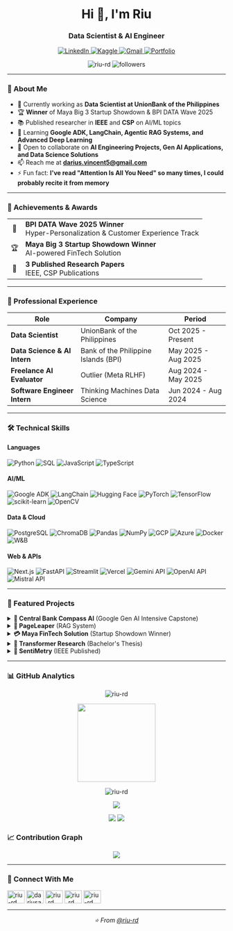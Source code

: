 <h1 align="center">Hi 👋, I'm Riu</h1>
<h3 align="center">Data Scientist & AI Engineer</h3>
<p align="center">
  <a href="https://linkedin.com/in/riu-rd" target="_blank">
    <img src="https://img.shields.io/badge/LinkedIn-0077B5?style=for-the-badge&logo=linkedin&logoColor=white" alt="LinkedIn"/>
  </a>
  <a href="https://kaggle.com/dariusardales" target="_blank">
    <img src="https://img.shields.io/badge/Kaggle-20BEFF?style=for-the-badge&logo=kaggle&logoColor=white" alt="Kaggle"/>
  </a>
  <a href="mailto:darius.vincent5@gmail.com">
    <img src="https://img.shields.io/badge/Gmail-D14836?style=for-the-badge&logo=gmail&logoColor=white" alt="Gmail"/>
  </a>
  <a href="https://darius-ardales.web.app/" target="_blank">
    <img src="https://img.shields.io/badge/Portfolio-FF5722?style=for-the-badge&logo=google-chrome&logoColor=white" alt="Portfolio"/>
  </a>
</p>

<p align="center"> 
  <img src="https://komarev.com/ghpvc/?username=riu-rd&label=Profile%20views&color=0e75b6&style=flat" alt="riu-rd" />
  <img src="https://img.shields.io/github/followers/riu-rd?label=Followers&style=social" alt="followers" />
</p>

---

### 🚀 About Me

- 🔭 Currently working as **Data Scientist at UnionBank of the Philippines**
- 🏆 **Winner** of Maya Big 3 Startup Showdown & BPI DATA Wave 2025
- 📚 Published researcher in **IEEE** and **CSP** on AI/ML topics
- 🌱 Learning **Google ADK, LangChain, Agentic RAG Systems, and Advanced Deep Learning**
- 👯 Open to collaborate on **AI Engineering Projects, Gen AI Applications, and Data Science Solutions**
- 📫 Reach me at **darius.vincent5@gmail.com**
- ⚡ Fun fact: **I've read "Attention Is All You Need" so many times, I could probably recite it from memory**

---

### 🏅 Achievements & Awards

<table>
  <tr>
    <td align="center">🥇</td>
    <td><b>BPI DATA Wave 2025 Winner</b><br/>Hyper-Personalization & Customer Experience Track</td>
  </tr>
  <tr>
    <td align="center">🏆</td>
    <td><b>Maya Big 3 Startup Showdown Winner</b><br/>AI-powered FinTech Solution</td>
  </tr>
  <tr>
    <td align="center">📰</td>
    <td><b>3 Published Research Papers</b><br/>IEEE, CSP Publications</td>
  </tr>
</table>

---

### 💼 Professional Experience

| Role | Company | Period |
|------|---------|--------|
| **Data Scientist** | UnionBank of the Philippines | Oct 2025 - Present |
| **Data Science & AI Intern** | Bank of the Philippine Islands (BPI) | May 2025 - Aug 2025 |
| **Freelance AI Evaluator** | Outlier (Meta RLHF) | Aug 2024 - May 2025 |
| **Software Engineer Intern** | Thinking Machines Data Science | Jun 2024 - Aug 2024 |

---

### 🛠️ Technical Skills

#### **Languages**
![Python](https://img.shields.io/badge/Python-3776AB?style=for-the-badge&logo=python&logoColor=white)
![SQL](https://img.shields.io/badge/SQL-4479A1?style=for-the-badge&logo=postgresql&logoColor=white)
![JavaScript](https://img.shields.io/badge/JavaScript-F7DF1E?style=for-the-badge&logo=javascript&logoColor=black)
![TypeScript](https://img.shields.io/badge/TypeScript-007ACC?style=for-the-badge&logo=typescript&logoColor=white)

#### **AI/ML**
![Google ADK](https://img.shields.io/badge/Google_ADK-4285F4?style=for-the-badge&logo=google&logoColor=white)
![LangChain](https://img.shields.io/badge/LangChain-2D3748?style=for-the-badge&logo=chainlink&logoColor=white)
![Hugging Face](https://img.shields.io/badge/Hugging_Face-FFD21E?style=for-the-badge&logo=huggingface&logoColor=black)
![PyTorch](https://img.shields.io/badge/PyTorch-EE4C2C?style=for-the-badge&logo=pytorch&logoColor=white)
![TensorFlow](https://img.shields.io/badge/TensorFlow-FF6F00?style=for-the-badge&logo=tensorflow&logoColor=white)
![scikit-learn](https://img.shields.io/badge/scikit--learn-F7931E?style=for-the-badge&logo=scikit-learn&logoColor=white)
![OpenCV](https://img.shields.io/badge/OpenCV-5C3EE8?style=for-the-badge&logo=opencv&logoColor=white)

#### **Data & Cloud**
![PostgreSQL](https://img.shields.io/badge/PostgreSQL-316192?style=for-the-badge&logo=postgresql&logoColor=white)
![ChromaDB](https://img.shields.io/badge/ChromaDB-FF6B6B?style=for-the-badge&logo=database&logoColor=white)
![Pandas](https://img.shields.io/badge/Pandas-150458?style=for-the-badge&logo=pandas&logoColor=white)
![NumPy](https://img.shields.io/badge/NumPy-013243?style=for-the-badge&logo=numpy&logoColor=white)
![GCP](https://img.shields.io/badge/Google_Cloud-4285F4?style=for-the-badge&logo=google-cloud&logoColor=white)
![Azure](https://img.shields.io/badge/Microsoft_Azure-0089D0?style=for-the-badge&logo=microsoft-azure&logoColor=white)
![Docker](https://img.shields.io/badge/Docker-2496ED?style=for-the-badge&logo=docker&logoColor=white)
![W&B](https://img.shields.io/badge/Weights_&_Biases-FFBE00?style=for-the-badge&logo=weightsandbiases&logoColor=black)

#### **Web & APIs**
![Next.js](https://img.shields.io/badge/Next.js-000000?style=for-the-badge&logo=nextdotjs&logoColor=white)
![FastAPI](https://img.shields.io/badge/FastAPI-009688?style=for-the-badge&logo=fastapi&logoColor=white)
![Streamlit](https://img.shields.io/badge/Streamlit-FF4B4B?style=for-the-badge&logo=streamlit&logoColor=white)
![Vercel](https://img.shields.io/badge/Vercel-000000?style=for-the-badge&logo=vercel&logoColor=white)
![Gemini API](https://img.shields.io/badge/Gemini_API-8E75B2?style=for-the-badge&logo=google&logoColor=white)
![OpenAI API](https://img.shields.io/badge/OpenAI_API-412991?style=for-the-badge&logo=openai&logoColor=white)
![Mistral API](https://img.shields.io/badge/Mistral_API-FF7000?style=for-the-badge&logo=mistralai&logoColor=white)

---

### 🚀 Featured Projects

<details>
<summary><b>🤖 Central Bank Compass AI</b> (Google Gen AI Intensive Capstone)</summary>
<ul>
  <li>Multi-agent Agentic RAG system for central bank communications</li>
  <li>Distills complex financial policies into actionable insights</li>
</ul>
</details>

<details>
<summary><b>📄 PageLeaper</b> (RAG System)</summary>
<ul>
  <li>Processes 5+ PDFs/DOCX simultaneously with 20-chunk batch optimization</li>
  <li>Built with Gemini embeddings for enhanced document understanding</li>
</ul>
</details>

<details>
<summary><b>💳 Maya FinTech Solution</b> (Startup Showdown Winner)</summary>
<ul>
  <li>AI workflow for cashflow/credit analysis</li>
  <li>Projected 70% loan decision speedup</li>
</ul>
</details>

<details>
<summary><b>🧠 Transformer Research</b> (Bachelor's Thesis)</summary>
<ul>
  <li>Achieved 87% lower MSE than Vanilla Transformer</li>
  <li>Outperformed Informer/Autoformer on unseen frequencies</li>
</ul>
</details>

<details>
<summary><b>💭 SentiMetry</b> (IEEE Published)</summary>
<ul>
  <li>EmoRoBERTa + Bi-LSTM for 28-category emotion prediction</li>
  <li>81% user satisfaction with empathetic LLM feedback</li>
</ul>
</details>

---

### 📊 GitHub Analytics

<p align="center">
  <img src="https://github-profile-trophy.vercel.app/?username=riu-rd&theme=nord&column=7&margin-w=15&margin-h=15" alt="riu-rd" />
</p>

<p align="center">
  <img height="180em" src="https://github-readme-stats.vercel.app/api/top-langs/?username=riu-rd&layout=compact&langs_count=8&theme=tokyonight"/>
</p>

<p align="center">
  <img src="https://github-readme-streak-stats.herokuapp.com/?user=riu-rd&theme=tokyonight" alt="riu-rd" />
</p>

<p align="center">
  <img src="https://github-profile-summary-cards.vercel.app/api/cards/profile-details?username=riu-rd&theme=tokyonight" />
</p>

<p align="center">
  <img src="https://github-profile-summary-cards.vercel.app/api/cards/productive-time?username=riu-rd&theme=tokyonight" />
  <img src="https://github-profile-summary-cards.vercel.app/api/cards/repos-per-language?username=riu-rd&theme=tokyonight" />
</p>

### 📈 Contribution Graph

<p align="center">
  <img src="https://github-readme-activity-graph.vercel.app/graph?username=riu-rd&theme=tokyo-night&hide_border=true" />
</p>

---

### 🔗 Connect With Me

<p align="left">
<a href="https://linkedin.com/in/riu-rd" target="blank"><img align="center" src="https://raw.githubusercontent.com/rahuldkjain/github-profile-readme-generator/master/src/images/icons/Social/linked-in-alt.svg" alt="riu-rd" height="30" width="40" /></a>
<a href="https://kaggle.com/dariusardales" target="blank"><img align="center" src="https://raw.githubusercontent.com/rahuldkjain/github-profile-readme-generator/master/src/images/icons/Social/kaggle.svg" alt="dariusardales" height="30" width="40" /></a>
<a href="https://fb.com/riu.rd" target="blank"><img align="center" src="https://raw.githubusercontent.com/rahuldkjain/github-profile-readme-generator/master/src/images/icons/Social/facebook.svg" alt="riu.rd" height="30" width="40" /></a>
<a href="https://instagram.com/riu_rd" target="blank"><img align="center" src="https://raw.githubusercontent.com/rahuldkjain/github-profile-readme-generator/master/src/images/icons/Social/instagram.svg" alt="riu_rd" height="30" width="40" /></a>
<a href="https://www.leetcode.com/riu-rd" target="blank"><img align="center" src="https://raw.githubusercontent.com/rahuldkjain/github-profile-readme-generator/master/src/images/icons/Social/leet-code.svg" alt="riu-rd" height="30" width="40" /></a>
</p>

---

<p align="center">
  <i>⭐️ From <a href="https://github.com/riu-rd">@riu-rd</a></i>
</p>
